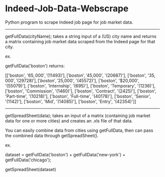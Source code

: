 # Indeed-Job-Data-Webscrape
Python program to scrape Indeed job page for job market data.
_____
getFullData(cityName); takes a string input of a (US) city name and returns a matrix containing job market
data scraped from the Indeed page for that city.


ex.

getFullData('boston') returns:

[['boston', '$65,000', '(11493)'],
 ['boston', '$45,000', '(20687)'],
 ['boston', '$35,000', '(29728)'],
 ['boston', '$25,000', '(45572)'],
 ['boston', '$20,000', '(55079)'],
 ['boston', 'Internship', '(695)'],
 ['boston', 'Temporary', '(1236)'],
 ['boston', 'Commission', '(1460)'],
 ['boston', 'Contract', '(2425)'],
 ['boston', 'Part-time', '(10218)'],
 ['boston', 'Full-time', '(40178)'],
 ['boston', 'Senior', '(1142)'],
 ['boston', 'Mid', '(14085)'],
 ['boston', 'Entry', '(42354)']]
 
 _____
 getSpreadSheet(data); takes an input of a matrix (containing job market data for one or more cities) and creates an .xls 
 file of that data.
 
 You can easily combine data from cities using getFullData, then can pass the combined data through getSpreadSheet().
 
 ex.
 
 dataset = getFullData('boston') + getFullData('new-york') + getFullData('chicago');
 
 getSpreadSheet(dataset)
 
 
